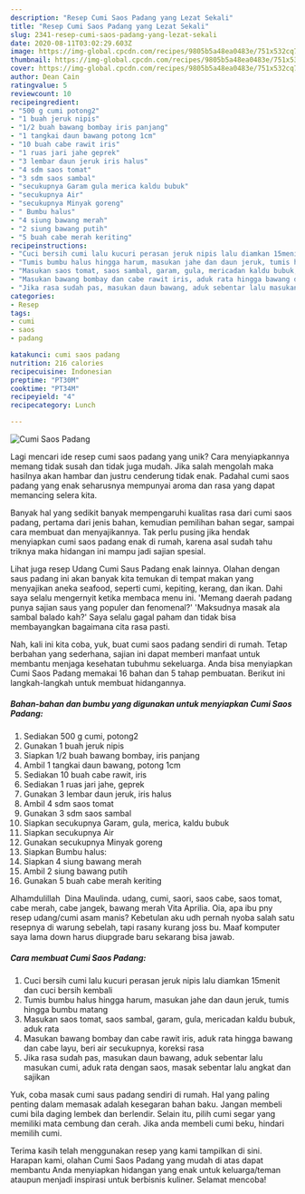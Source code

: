 ```yaml
---
description: "Resep Cumi Saos Padang yang Lezat Sekali"
title: "Resep Cumi Saos Padang yang Lezat Sekali"
slug: 2341-resep-cumi-saos-padang-yang-lezat-sekali
date: 2020-08-11T03:02:29.603Z
image: https://img-global.cpcdn.com/recipes/9805b5a48ea0483e/751x532cq70/cumi-saos-padang-foto-resep-utama.jpg
thumbnail: https://img-global.cpcdn.com/recipes/9805b5a48ea0483e/751x532cq70/cumi-saos-padang-foto-resep-utama.jpg
cover: https://img-global.cpcdn.com/recipes/9805b5a48ea0483e/751x532cq70/cumi-saos-padang-foto-resep-utama.jpg
author: Dean Cain
ratingvalue: 5
reviewcount: 10
recipeingredient:
- "500 g cumi potong2"
- "1 buah jeruk nipis"
- "1/2 buah bawang bombay iris panjang"
- "1 tangkai daun bawang potong 1cm"
- "10 buah cabe rawit iris"
- "1 ruas jari jahe geprek"
- "3 lembar daun jeruk iris halus"
- "4 sdm saos tomat"
- "3 sdm saos sambal"
- "secukupnya Garam gula merica kaldu bubuk"
- "secukupnya Air"
- "secukupnya Minyak goreng"
- " Bumbu halus"
- "4 siung bawang merah"
- "2 siung bawang putih"
- "5 buah cabe merah keriting"
recipeinstructions:
- "Cuci bersih cumi lalu kucuri perasan jeruk nipis lalu diamkan 15menit dan cuci bersih kembali"
- "Tumis bumbu halus hingga harum, masukan jahe dan daun jeruk, tumis hingga bumbu matang"
- "Masukan saos tomat, saos sambal, garam, gula, mericadan kaldu bubuk, aduk rata"
- "Masukan bawang bombay dan cabe rawit iris, aduk rata hingga bawang dan cabe layu, beri air secukupnya, koreksi rasa"
- "Jika rasa sudah pas, masukan daun bawang, aduk sebentar lalu masukan cumi, aduk rata dengan saos, masak sebentar lalu angkat dan sajikan"
categories:
- Resep
tags:
- cumi
- saos
- padang

katakunci: cumi saos padang 
nutrition: 216 calories
recipecuisine: Indonesian
preptime: "PT30M"
cooktime: "PT34M"
recipeyield: "4"
recipecategory: Lunch

---
```



![Cumi Saos Padang](https://img-global.cpcdn.com/recipes/9805b5a48ea0483e/751x532cq70/cumi-saos-padang-foto-resep-utama.jpg)

Lagi mencari ide resep cumi saos padang yang unik? Cara menyiapkannya memang tidak susah dan tidak juga mudah. Jika salah mengolah maka hasilnya akan hambar dan justru cenderung tidak enak. Padahal cumi saos padang yang enak seharusnya mempunyai aroma dan rasa yang dapat memancing selera kita.

Banyak hal yang sedikit banyak mempengaruhi kualitas rasa dari cumi saos padang, pertama dari jenis bahan, kemudian pemilihan bahan segar, sampai cara membuat dan menyajikannya. Tak perlu pusing jika hendak menyiapkan cumi saos padang enak di rumah, karena asal sudah tahu triknya maka hidangan ini mampu jadi sajian spesial.

Lihat juga resep Udang Cumi Saus Padang enak lainnya. Olahan dengan saus padang ini akan banyak kita temukan di tempat makan yang menyajikan aneka seafood, seperti cumi, kepiting, kerang, dan ikan. Dahi saya selalu mengernyit ketika membaca menu ini. &#39;Memang daerah padang punya sajian saus yang populer dan fenomenal?&#39; &#39;Maksudnya masak ala sambal balado kah?&#39; Saya selalu gagal paham dan tidak bisa membayangkan bagaimana cita rasa pasti.


Nah, kali ini kita coba, yuk, buat cumi saos padang sendiri di rumah. Tetap berbahan yang sederhana, sajian ini dapat memberi manfaat untuk membantu menjaga kesehatan tubuhmu sekeluarga. Anda bisa menyiapkan Cumi Saos Padang memakai 16 bahan dan 5 tahap pembuatan. Berikut ini langkah-langkah untuk membuat hidangannya.

<!--inarticleads1-->

##### Bahan-bahan dan bumbu yang digunakan untuk menyiapkan Cumi Saos Padang:

1. Sediakan 500 g cumi, potong2
1. Gunakan 1 buah jeruk nipis
1. Siapkan 1/2 buah bawang bombay, iris panjang
1. Ambil 1 tangkai daun bawang, potong 1cm
1. Sediakan 10 buah cabe rawit, iris
1. Sediakan 1 ruas jari jahe, geprek
1. Gunakan 3 lembar daun jeruk, iris halus
1. Ambil 4 sdm saos tomat
1. Gunakan 3 sdm saos sambal
1. Siapkan secukupnya Garam, gula, merica, kaldu bubuk
1. Siapkan secukupnya Air
1. Gunakan secukupnya Minyak goreng
1. Siapkan  Bumbu halus:
1. Siapkan 4 siung bawang merah
1. Ambil 2 siung bawang putih
1. Gunakan 5 buah cabe merah keriting


Alhamdulillah ️ Dina Maulinda. udang, cumi, saori, saos cabe, saos tomat, cabe merah, cabe jangek, bawang merah Vita Aprilia. Oia, apa ibu pny resep udang/cumi asam manis? Kebetulan aku udh pernah nyoba salah satu resepnya di warung sebelah, tapi rasany kurang joss bu. Maaf komputer saya lama down harus diupgrade baru sekarang bisa jawab. 

<!--inarticleads2-->

##### Cara membuat Cumi Saos Padang:

1. Cuci bersih cumi lalu kucuri perasan jeruk nipis lalu diamkan 15menit dan cuci bersih kembali
1. Tumis bumbu halus hingga harum, masukan jahe dan daun jeruk, tumis hingga bumbu matang
1. Masukan saos tomat, saos sambal, garam, gula, mericadan kaldu bubuk, aduk rata
1. Masukan bawang bombay dan cabe rawit iris, aduk rata hingga bawang dan cabe layu, beri air secukupnya, koreksi rasa
1. Jika rasa sudah pas, masukan daun bawang, aduk sebentar lalu masukan cumi, aduk rata dengan saos, masak sebentar lalu angkat dan sajikan


Yuk, coba masak cumi saus padang sendiri di rumah. Hal yang paling penting dalam memasak adalah kesegaran bahan baku. Jangan membeli cumi bila daging lembek dan berlendir. Selain itu, pilih cumi segar yang memiliki mata cembung dan cerah. Jika anda membeli cumi beku, hindari memilih cumi. 

Terima kasih telah menggunakan resep yang kami tampilkan di sini. Harapan kami, olahan Cumi Saos Padang yang mudah di atas dapat membantu Anda menyiapkan hidangan yang enak untuk keluarga/teman ataupun menjadi inspirasi untuk berbisnis kuliner. Selamat mencoba!
